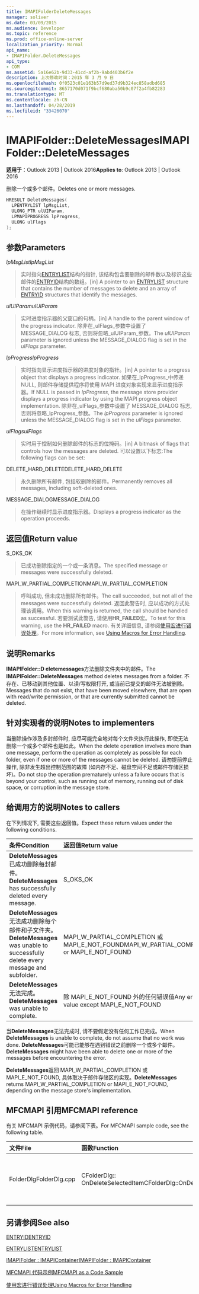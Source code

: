 ```yaml
---
title: IMAPIFolderDeleteMessages
manager: soliver
ms.date: 03/09/2015
ms.audience: Developer
ms.topic: reference
ms.prod: office-online-server
localization_priority: Normal
api_name:
- IMAPIFolder.DeleteMessages
api_type:
- COM
ms.assetid: 5a16e62b-9d33-41cd-af2b-9abd403b6f2e
description: 上次修改时间：2015 年 3 月 9 日
ms.openlocfilehash: 0f0523c01e163b57d9ed37d9b324ec858adbd685
ms.sourcegitcommit: 8657170d071f9bcf680aba50b9c07f2a4fb82283
ms.translationtype: MT
ms.contentlocale: zh-CN
ms.lasthandoff: 04/28/2019
ms.locfileid: "33426070"
---
```

# <a name="imapifolderdeletemessages"></a><span data-ttu-id="0fe0d-103">IMAPIFolder::DeleteMessages</span><span class="sxs-lookup"><span data-stu-id="0fe0d-103">IMAPIFolder::DeleteMessages</span></span>

  
  
<span data-ttu-id="0fe0d-104">**适用于**：Outlook 2013 | Outlook 2016</span><span class="sxs-lookup"><span data-stu-id="0fe0d-104">**Applies to**: Outlook 2013 | Outlook 2016</span></span> 
  
<span data-ttu-id="0fe0d-105">删除一个或多个邮件。</span><span class="sxs-lookup"><span data-stu-id="0fe0d-105">Deletes one or more messages.</span></span>
  
```cpp
HRESULT DeleteMessages(
  LPENTRYLIST lpMsgList,
  ULONG_PTR ulUIParam,
  LPMAPIPROGRESS lpProgress,
  ULONG ulFlags
);
```

## <a name="parameters"></a><span data-ttu-id="0fe0d-106">参数</span><span class="sxs-lookup"><span data-stu-id="0fe0d-106">Parameters</span></span>

 <span data-ttu-id="0fe0d-107">_lpMsgList_</span><span class="sxs-lookup"><span data-stu-id="0fe0d-107">_lpMsgList_</span></span>
  
> <span data-ttu-id="0fe0d-108">实时指向[ENTRYLIST](entrylist.md)结构的指针, 该结构包含要删除的邮件数以及标识这些邮件的[ENTRYID](entryid.md)结构的数组。</span><span class="sxs-lookup"><span data-stu-id="0fe0d-108">[in] A pointer to an [ENTRYLIST](entrylist.md) structure that contains the number of messages to delete and an array of [ENTRYID](entryid.md) structures that identify the messages.</span></span> 
    
 <span data-ttu-id="0fe0d-109">_ulUIParam_</span><span class="sxs-lookup"><span data-stu-id="0fe0d-109">_ulUIParam_</span></span>
  
> <span data-ttu-id="0fe0d-110">实时进度指示器的父窗口的句柄。</span><span class="sxs-lookup"><span data-stu-id="0fe0d-110">[in] A handle to the parent window of the progress indicator.</span></span> <span data-ttu-id="0fe0d-111">除非在_ulFlags_参数中设置了 MESSAGE_DIALOG 标志, 否则将忽略_ulUIParam_参数。</span><span class="sxs-lookup"><span data-stu-id="0fe0d-111">The  _ulUIParam_ parameter is ignored unless the MESSAGE_DIALOG flag is set in the  _ulFlags_ parameter.</span></span> 
    
 <span data-ttu-id="0fe0d-112">_lpProgress_</span><span class="sxs-lookup"><span data-stu-id="0fe0d-112">_lpProgress_</span></span>
  
> <span data-ttu-id="0fe0d-113">实时指向显示进度指示器的进度对象的指针。</span><span class="sxs-lookup"><span data-stu-id="0fe0d-113">[in] A pointer to a progress object that displays a progress indicator.</span></span> <span data-ttu-id="0fe0d-114">如果在_lpProgress_中传递 NULL, 则邮件存储提供程序将使用 MAPI 进度对象实现来显示进度指示器。</span><span class="sxs-lookup"><span data-stu-id="0fe0d-114">If NULL is passed in  _lpProgress_, the message store provider displays a progress indicator by using the MAPI progress object implementation.</span></span> <span data-ttu-id="0fe0d-115">除非在_ulFlags_参数中设置了 MESSAGE_DIALOG 标志, 否则将忽略_lpProgress_参数。</span><span class="sxs-lookup"><span data-stu-id="0fe0d-115">The  _lpProgress_ parameter is ignored unless the MESSAGE_DIALOG flag is set in the  _ulFlags_ parameter.</span></span> 
    
 <span data-ttu-id="0fe0d-116">_ulFlags_</span><span class="sxs-lookup"><span data-stu-id="0fe0d-116">_ulFlags_</span></span>
  
> <span data-ttu-id="0fe0d-117">实时用于控制如何删除邮件的标志的位掩码。</span><span class="sxs-lookup"><span data-stu-id="0fe0d-117">[in] A bitmask of flags that controls how the messages are deleted.</span></span> <span data-ttu-id="0fe0d-118">可以设置以下标志:</span><span class="sxs-lookup"><span data-stu-id="0fe0d-118">The following flags can be set:</span></span>
    
<span data-ttu-id="0fe0d-119">DELETE_HARD_DELETE</span><span class="sxs-lookup"><span data-stu-id="0fe0d-119">DELETE_HARD_DELETE</span></span>
  
> <span data-ttu-id="0fe0d-120">永久删除所有邮件, 包括软删除的邮件。</span><span class="sxs-lookup"><span data-stu-id="0fe0d-120">Permanently removes all messages, including soft-deleted ones.</span></span>
    
<span data-ttu-id="0fe0d-121">MESSAGE_DIALOG</span><span class="sxs-lookup"><span data-stu-id="0fe0d-121">MESSAGE_DIALOG</span></span> 
  
> <span data-ttu-id="0fe0d-122">在操作继续时显示进度指示器。</span><span class="sxs-lookup"><span data-stu-id="0fe0d-122">Displays a progress indicator as the operation proceeds.</span></span>
    
## <a name="return-value"></a><span data-ttu-id="0fe0d-123">返回值</span><span class="sxs-lookup"><span data-stu-id="0fe0d-123">Return value</span></span>

<span data-ttu-id="0fe0d-124">S_OK</span><span class="sxs-lookup"><span data-stu-id="0fe0d-124">S_OK</span></span> 
  
> <span data-ttu-id="0fe0d-125">已成功删除指定的一个或一条消息。</span><span class="sxs-lookup"><span data-stu-id="0fe0d-125">The specified message or messages were successfully deleted.</span></span>
    
<span data-ttu-id="0fe0d-126">MAPI_W_PARTIAL_COMPLETION</span><span class="sxs-lookup"><span data-stu-id="0fe0d-126">MAPI_W_PARTIAL_COMPLETION</span></span> 
  
> <span data-ttu-id="0fe0d-127">呼叫成功, 但未成功删除所有邮件。</span><span class="sxs-lookup"><span data-stu-id="0fe0d-127">The call succeeded, but not all of the messages were successfully deleted.</span></span> <span data-ttu-id="0fe0d-128">返回此警告时, 应以成功的方式处理该调用。</span><span class="sxs-lookup"><span data-stu-id="0fe0d-128">When this warning is returned, the call should be handled as successful.</span></span> <span data-ttu-id="0fe0d-129">若要测试此警告, 请使用**HR_FAILED**宏。</span><span class="sxs-lookup"><span data-stu-id="0fe0d-129">To test for this warning, use the **HR_FAILED** macro.</span></span> <span data-ttu-id="0fe0d-130">有关详细信息, 请参阅[使用宏进行错误处理](using-macros-for-error-handling.md)。</span><span class="sxs-lookup"><span data-stu-id="0fe0d-130">For more information, see [Using Macros for Error Handling](using-macros-for-error-handling.md).</span></span>
    
## <a name="remarks"></a><span data-ttu-id="0fe0d-131">说明</span><span class="sxs-lookup"><span data-stu-id="0fe0d-131">Remarks</span></span>

<span data-ttu-id="0fe0d-132">**IMAPIFolder::D eletemessages**方法删除文件夹中的邮件。</span><span class="sxs-lookup"><span data-stu-id="0fe0d-132">The **IMAPIFolder::DeleteMessages** method deletes messages from a folder.</span></span> <span data-ttu-id="0fe0d-133">不存在、已移动到其他位置、以读/写权限打开, 或当前已提交的邮件无法被删除。</span><span class="sxs-lookup"><span data-stu-id="0fe0d-133">Messages that do not exist, that have been moved elsewhere, that are open with read/write permission, or that are currently submitted cannot be deleted.</span></span> 
  
## <a name="notes-to-implementers"></a><span data-ttu-id="0fe0d-134">针对实现者的说明</span><span class="sxs-lookup"><span data-stu-id="0fe0d-134">Notes to implementers</span></span>

<span data-ttu-id="0fe0d-135">当删除操作涉及多封邮件时, 应尽可能完全地对每个文件夹执行此操作, 即使无法删除一个或多个邮件也是如此。</span><span class="sxs-lookup"><span data-stu-id="0fe0d-135">When the delete operation involves more than one message, perform the operation as completely as possible for each folder, even if one or more of the messages cannot be deleted.</span></span> <span data-ttu-id="0fe0d-136">请勿提前停止操作, 除非发生超出控制范围的故障 (如内存不足、磁盘空间不足或邮件存储区损坏)。</span><span class="sxs-lookup"><span data-stu-id="0fe0d-136">Do not stop the operation prematurely unless a failure occurs that is beyond your control, such as running out of memory, running out of disk space, or corruption in the message store.</span></span>
  
## <a name="notes-to-callers"></a><span data-ttu-id="0fe0d-137">给调用方的说明</span><span class="sxs-lookup"><span data-stu-id="0fe0d-137">Notes to callers</span></span>

<span data-ttu-id="0fe0d-138">在下列情况下, 需要这些返回值。</span><span class="sxs-lookup"><span data-stu-id="0fe0d-138">Expect these return values under the following conditions.</span></span>
  
|<span data-ttu-id="0fe0d-139">**条件**</span><span class="sxs-lookup"><span data-stu-id="0fe0d-139">**Condition**</span></span>|<span data-ttu-id="0fe0d-140">**返回值**</span><span class="sxs-lookup"><span data-stu-id="0fe0d-140">**Return value**</span></span>|
|:-----|:-----|
|<span data-ttu-id="0fe0d-141">**DeleteMessages**已成功删除每封邮件。</span><span class="sxs-lookup"><span data-stu-id="0fe0d-141">**DeleteMessages** has successfully deleted every message.</span></span>  <br/> |<span data-ttu-id="0fe0d-142">S_OK</span><span class="sxs-lookup"><span data-stu-id="0fe0d-142">S_OK</span></span>  <br/> |
|<span data-ttu-id="0fe0d-143">**DeleteMessages**无法成功删除每个邮件和子文件夹。</span><span class="sxs-lookup"><span data-stu-id="0fe0d-143">**DeleteMessages** was unable to successfully delete every message and subfolder.</span></span>  <br/> |<span data-ttu-id="0fe0d-144">MAPI_W_PARTIAL_COMPLETION 或 MAPI_E_NOT_FOUND</span><span class="sxs-lookup"><span data-stu-id="0fe0d-144">MAPI_W_PARTIAL_COMPLETION or MAPI_E_NOT_FOUND</span></span>  <br/> |
|<span data-ttu-id="0fe0d-145">**DeleteMessages**无法完成。</span><span class="sxs-lookup"><span data-stu-id="0fe0d-145">**DeleteMessages** was unable to complete.</span></span>  <br/> |<span data-ttu-id="0fe0d-146">除 MAPI_E_NOT_FOUND 外的任何错误值</span><span class="sxs-lookup"><span data-stu-id="0fe0d-146">Any error value except MAPI_E_NOT_FOUND</span></span>  <br/> |
   
<span data-ttu-id="0fe0d-147">当**DeleteMessages**无法完成时, 请不要假定没有任何工作已完成。</span><span class="sxs-lookup"><span data-stu-id="0fe0d-147">When **DeleteMessages** is unable to complete, do not assume that no work was done.</span></span> <span data-ttu-id="0fe0d-148">**DeleteMessages**可能已能够在遇到错误之前删除一个或多个邮件。</span><span class="sxs-lookup"><span data-stu-id="0fe0d-148">**DeleteMessages** might have been able to delete one or more of the messages before encountering the error.</span></span> 
  
 <span data-ttu-id="0fe0d-149">**DeleteMessages**返回 MAPI_W_PARTIAL_COMPLETION 或 MAPI_E_NOT_FOUND, 具体取决于邮件存储区的实现。</span><span class="sxs-lookup"><span data-stu-id="0fe0d-149">**DeleteMessages** returns MAPI_W_PARTIAL_COMPLETION or MAPI_E_NOT_FOUND, depending on the message store's implementation.</span></span> 
  
## <a name="mfcmapi-reference"></a><span data-ttu-id="0fe0d-150">MFCMAPI 引用</span><span class="sxs-lookup"><span data-stu-id="0fe0d-150">MFCMAPI reference</span></span>

<span data-ttu-id="0fe0d-151">有关 MFCMAPI 示例代码，请参阅下表。</span><span class="sxs-lookup"><span data-stu-id="0fe0d-151">For MFCMAPI sample code, see the following table.</span></span>
  
|<span data-ttu-id="0fe0d-152">**文件**</span><span class="sxs-lookup"><span data-stu-id="0fe0d-152">**File**</span></span>|<span data-ttu-id="0fe0d-153">**函数**</span><span class="sxs-lookup"><span data-stu-id="0fe0d-153">**Function**</span></span>|<span data-ttu-id="0fe0d-154">**备注**</span><span class="sxs-lookup"><span data-stu-id="0fe0d-154">**Comment**</span></span>|
|:-----|:-----|:-----|
|<span data-ttu-id="0fe0d-155">FolderDlg</span><span class="sxs-lookup"><span data-stu-id="0fe0d-155">FolderDlg.cpp</span></span>  <br/> |<span data-ttu-id="0fe0d-156">CFolderDlg:: OnDeleteSelectedItem</span><span class="sxs-lookup"><span data-stu-id="0fe0d-156">CFolderDlg::OnDeleteSelectedItem</span></span>  <br/> |<span data-ttu-id="0fe0d-157">MFCMAPI 使用**IMAPIFolder::D eletemessages**方法删除指定的邮件。</span><span class="sxs-lookup"><span data-stu-id="0fe0d-157">MFCMAPI uses the **IMAPIFolder::DeleteMessages** method to delete the specified messages.</span></span>  <br/> |
   
## <a name="see-also"></a><span data-ttu-id="0fe0d-158">另请参阅</span><span class="sxs-lookup"><span data-stu-id="0fe0d-158">See also</span></span>



[<span data-ttu-id="0fe0d-159">ENTRYID</span><span class="sxs-lookup"><span data-stu-id="0fe0d-159">ENTRYID</span></span>](entryid.md)
  
[<span data-ttu-id="0fe0d-160">ENTRYLIST</span><span class="sxs-lookup"><span data-stu-id="0fe0d-160">ENTRYLIST</span></span>](entrylist.md)
  
[<span data-ttu-id="0fe0d-161">IMAPIFolder : IMAPIContainer</span><span class="sxs-lookup"><span data-stu-id="0fe0d-161">IMAPIFolder : IMAPIContainer</span></span>](imapifolderimapicontainer.md)


[<span data-ttu-id="0fe0d-162">MFCMAPI 代码示例</span><span class="sxs-lookup"><span data-stu-id="0fe0d-162">MFCMAPI as a Code Sample</span></span>](mfcmapi-as-a-code-sample.md)
  
[<span data-ttu-id="0fe0d-163">使用宏进行错误处理</span><span class="sxs-lookup"><span data-stu-id="0fe0d-163">Using Macros for Error Handling</span></span>](using-macros-for-error-handling.md)

